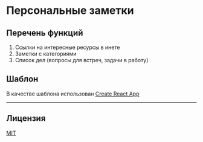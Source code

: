 # Персональные заметки

## Перечень функций
1. Ссылки на интересные ресурсы в инете
1. Заметки с категориями
1. Список дел (вопросы для встреч, задачи в работу)

## Шаблон
В качестве шаблона использован [Create React App](README_CRA.md)

---
## Лицензия
[MIT](LICENSE)
